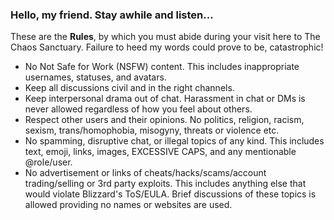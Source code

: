 ### Hello, my friend. Stay awhile and listen...

These are the **Rules**, by which you must abide during your visit here to The Chaos Sanctuary. Failure to heed my words could prove to be, catastrophic! 

- No Not Safe for Work (NSFW) content. This includes inappropriate usernames, statuses, and avatars.
 - Keep all discussions civil and in the right channels.
 - Keep interpersonal drama out of chat. Harassment in chat or DMs is never allowed regardless of how you feel about others.
 - Respect other users and their opinions. No politics, religion, racism, sexism, trans/homophobia, misogyny, threats or violence etc.
 - No spamming, disruptive chat, or illegal topics of any kind. This includes text, emoji, links, images, EXCESSIVE CAPS, and any mentionable @role/user.
 - No advertisement or links of cheats/hacks/scams/account trading/selling or 3rd party exploits. This includes anything else that would violate Blizzard's ToS/EULA. Brief discussions of these topics is allowed providing no names or websites are used.
